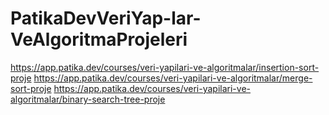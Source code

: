 # PatikaDevVeriYap-lar-VeAlgoritmaProjeleri

https://app.patika.dev/courses/veri-yapilari-ve-algoritmalar/insertion-sort-proje
https://app.patika.dev/courses/veri-yapilari-ve-algoritmalar/merge-sort-proje
https://app.patika.dev/courses/veri-yapilari-ve-algoritmalar/binary-search-tree-proje
